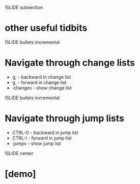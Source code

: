 !SLIDE subsection

# other useful tidbits #

!SLIDE bullets incremental

# Navigate through change lists

* g; - backward in change list
* g, - forward in change list
* :changes - show change list

!SLIDE bullets incremental

# Navigate through jump lists

* CTRL-O - backward in jump list
* CTRL-I - forward in jump list
* :jumps - show jump list

!SLIDE center

# [demo] #
